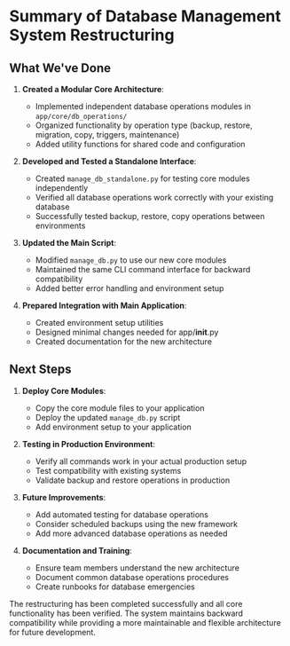 # Summary of Database Management System Restructuring

## What We've Done

1. **Created a Modular Core Architecture**:
   - Implemented independent database operations modules in `app/core/db_operations/`
   - Organized functionality by operation type (backup, restore, migration, copy, triggers, maintenance)
   - Added utility functions for shared code and configuration

2. **Developed and Tested a Standalone Interface**:
   - Created `manage_db_standalone.py` for testing core modules independently
   - Verified all database operations work correctly with your existing database
   - Successfully tested backup, restore, copy operations between environments

3. **Updated the Main Script**:
   - Modified `manage_db.py` to use our new core modules
   - Maintained the same CLI command interface for backward compatibility
   - Added better error handling and environment setup

4. **Prepared Integration with Main Application**:
   - Created environment setup utilities
   - Designed minimal changes needed for app/__init__.py
   - Created documentation for the new architecture

## Next Steps

1. **Deploy Core Modules**:
   - Copy the core module files to your application
   - Deploy the updated `manage_db.py` script
   - Add environment setup to your application

2. **Testing in Production Environment**:
   - Verify all commands work in your actual production setup
   - Test compatibility with existing systems
   - Validate backup and restore operations in production

3. **Future Improvements**:
   - Add automated testing for database operations
   - Consider scheduled backups using the new framework
   - Add more advanced database operations as needed

4. **Documentation and Training**:
   - Ensure team members understand the new architecture
   - Document common database operations procedures
   - Create runbooks for database emergencies

The restructuring has been completed successfully and all core functionality has been verified. The system maintains backward compatibility while providing a more maintainable and flexible architecture for future development.